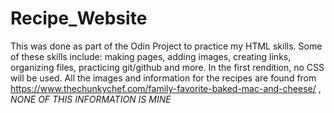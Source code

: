 # Recipe_Website
This was done as part of the Odin Project to practice my HTML skills. Some of these skills include: making pages, adding images, creating links, organizing files, practicing git/github and more. In the first rendition, no CSS will be used.
All the images and information for the recipes are found from https://www.thechunkychef.com/family-favorite-baked-mac-and-cheese/ , 
*NONE OF THIS INFORMATION IS MINE*